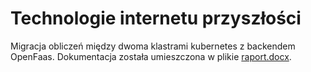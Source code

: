 # Technologie internetu przyszłości
Migracja obliczeń między dwoma klastrami kubernetes z backendem OpenFaas. Dokumentacja została umieszczona w plikie [raport.docx](./raport.docx).